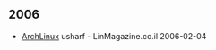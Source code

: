 ## 2006

*   [ArchLinux](http://linmagazine.co.il/archlinux/noodle) usharf - LinMagazine.co.il 2006-02-04